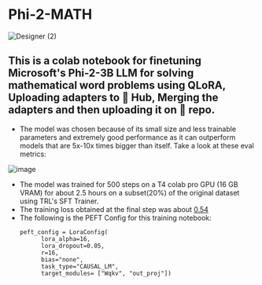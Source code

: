 # Phi-2-MATH

![Designer (2)](https://github.com/zappy586/Phi-2-MATH/assets/89218647/3fc03bdd-ccdd-417c-8124-3cae95407616)

## This is a colab notebook for finetuning Microsoft's Phi-2-3B LLM for solving mathematical word problems using QLoRA, Uploading adapters to 🤗 Hub, Merging the adapters and then uploading it on 🤗 repo.

* The model was chosen because of its small size and less trainable parameters and extremely good performance as it can outperform models that are 5x-10x times bigger than itself. Take a look at these eval metrics:

![image](https://github.com/zappy586/Phi-2-MATH/assets/89218647/316e1cdc-8900-4cad-a58b-b063a26f3bb7)

* The model was trained for 500 steps on a T4 colab pro GPU (16 GB VRAM) for about 2.5 hours on a subset(20%) of the original dataset using TRL's SFT Trainer.
* The training loss obtained at the final step was about <ins>0.54
* The following is the PEFT Config for this training notebook:
  ```
  peft_config = LoraConfig(
        lora_alpha=16,
        lora_dropout=0.05,
        r=16,
        bias="none",
        task_type="CAUSAL_LM",
        target_modules= ["Wqkv", "out_proj"])
  ```
